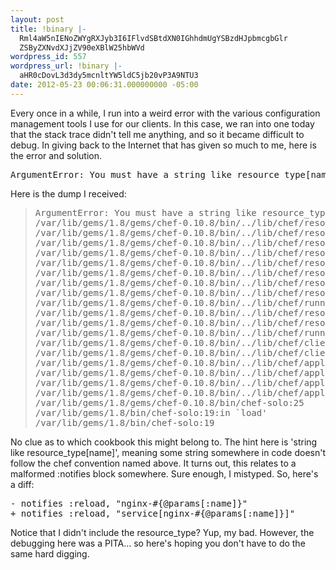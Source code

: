```yaml
---
layout: post
title: !binary |-
  Rml4aW5nIENoZWYgRXJyb3I6IFlvdSBtdXN0IGhhdmUgYSBzdHJpbmcgbGlr
  ZSByZXNvdXJjZV90eXBlW25hbWVd
wordpress_id: 557
wordpress_url: !binary |-
  aHR0cDovL3d3dy5mcnltYW5ldC5jb20vP3A9NTU3
date: 2012-05-23 00:06:31.000000000 -05:00
---
```

Every once in a while, I run into a weird error with the various configuration management tools I use for our clients. In this case, we ran into one today that the stack trace didn't tell me anything, and so it became difficult to debug. In giving back to the Internet that has given so much to me, here is the error and solution.
<pre>ArgumentError: You must have a string like resource_type[name]</pre>
Here is the dump I received:
<blockquote>
<pre>ArgumentError: You must have a string like resource_type[name]!
/var/lib/gems/1.8/gems/chef-0.10.8/bin/../lib/chef/resource_collection.rb:205:in `find_resource_by_string'
/var/lib/gems/1.8/gems/chef-0.10.8/bin/../lib/chef/resource_collection.rb:139:in `find'
/var/lib/gems/1.8/gems/chef-0.10.8/bin/../lib/chef/resource_collection.rb:134:in `each'
/var/lib/gems/1.8/gems/chef-0.10.8/bin/../lib/chef/resource_collection.rb:134:in `find'
/var/lib/gems/1.8/gems/chef-0.10.8/bin/../lib/chef/resource.rb:46:in `resolve_resource_reference'
/var/lib/gems/1.8/gems/chef-0.10.8/bin/../lib/chef/resource.rb:294:in `resolve_notification_references'
/var/lib/gems/1.8/gems/chef-0.10.8/bin/../lib/chef/resource.rb:294:in `each'
/var/lib/gems/1.8/gems/chef-0.10.8/bin/../lib/chef/resource.rb:294:in `resolve_notification_references'
/var/lib/gems/1.8/gems/chef-0.10.8/bin/../lib/chef/runner.rb:72:in `converge'
/var/lib/gems/1.8/gems/chef-0.10.8/bin/../lib/chef/resource_collection.rb:86:in `each'
/var/lib/gems/1.8/gems/chef-0.10.8/bin/../lib/chef/resource_collection.rb:85:in `each'
/var/lib/gems/1.8/gems/chef-0.10.8/bin/../lib/chef/runner.rb:71:in `converge'
/var/lib/gems/1.8/gems/chef-0.10.8/bin/../lib/chef/client.rb:312:in `converge'
/var/lib/gems/1.8/gems/chef-0.10.8/bin/../lib/chef/client.rb:160:in `run'
/var/lib/gems/1.8/gems/chef-0.10.8/bin/../lib/chef/application/solo.rb:192:in `run_application'
/var/lib/gems/1.8/gems/chef-0.10.8/bin/../lib/chef/application/solo.rb:183:in `loop'
/var/lib/gems/1.8/gems/chef-0.10.8/bin/../lib/chef/application/solo.rb:183:in `run_application'
/var/lib/gems/1.8/gems/chef-0.10.8/bin/../lib/chef/application.rb:67:in `run'
/var/lib/gems/1.8/gems/chef-0.10.8/bin/chef-solo:25
/var/lib/gems/1.8/bin/chef-solo:19:in `load'
/var/lib/gems/1.8/bin/chef-solo:19</pre>
</blockquote>
No clue as to which cookbook this might belong to. The hint here is 'string like resource_type[name]', meaning some string somewhere in code doesn't follow the chef convention named above. It turns out, this relates to a malformed :notifies block somewhere. Sure enough, I mistyped. So, here's a diff:
<pre>- notifies :reload, "nginx-#{@params[:name]}"
+ notifies :reload, "service[nginx-#{@params[:name]}]"</pre>
Notice that I didn't include the resource_type? Yup, my bad. However, the debugging here was a PITA... so here's hoping you don't have to do the same hard digging.
<blockquote>
<pre></pre>
</blockquote>
